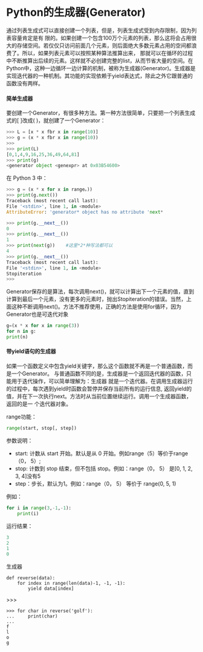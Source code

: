 # Python的生成器(Generator)



通过列表生成式可以直接创建一个列表，但是，列表生成式受到内存限制，因为列表容量肯定是有 限的。如果创建一个包含100万个元素的列表，那么这将会占用很大的存储空间。若仅仅只访问前面几个元素，则后面绝大多数元素占用的空间都浪费了。所以，如果列表元素可以按照某种算法推算出来， 那就可以在循环的过程中不断推算出后续的元素。这样就不必创建完整的list，从而节省大量的空间。在 Python中，这种一边循环一边计算的机制，被称为生成器(Generator)。生成器是实现迭代器的一种机制。其功能的实现依赖于yield表达式，除此之外它跟普通的函数没有两样。

#### 简单生成器

要创建一个Generator，有很多种方法。第一种方法很简单，只要把一个列表生成式的[ ]改成( )，就创建了一个Generator：

```python
>>> L = [x * x fbr x in range(10)]
>>> g = (x * x fbr x in range(10))
>>>
>>> print(L)
[0,1,4,9,16,25,36,49,64,81]
>>> print(g)
<generator object <genexpr> at 0x03B54600>
```

在 Python 3 中：

```python
>>> g = (x * x for x in range。))
>>> print(g.next())
Traceback (most recent call last):
File '<stdin>', line 1, in <module>
AttributeError: 'generator* object has no attribute 'next*

>>> print(g.__next__())
0
>>> print(g.__next__())
1
>>> print(next(g))    #这里*2*种写法都可以
4
>>> print(g.__next__())
Traceback (most recent call last):
File '<stdin>', line 1, in <module>
Stopiteration
>>>
```

Generator保存的是算法，每次调用next()，就可以计算出下一个元素的值，直到计算到最后一个元素，没有更多的元素时，抛出Stopiteration的错误。当然，上面这种不断调用next()。方法不推荐使用，正确的方法是使用for循环，因为Generator也是可迭代对象

```python
g=(x * x for x in range(3))
for n in g:
print(n)
```





#### 带**yield**语句的生成器

如果一个函数定义中包含yield关键字，那么这个函数就不再是一个普通函数，而是一个Generator。 与普通函数不同的是，生成器是一个返回迭代器的函数，只能用于迭代操作，可以简单理解为：生成器 就是一个迭代器。在调用生成器运行的过程中，每次遇到yield时函数会暂停并保存当前所有的运行信息, 返回yield的值，并在下一次执行next。方法时从当前位置继续运行。调用一个生成器函数，返回的是一 个迭代器对象。

range功能：

```python
range(start, stop[, step])
```

参数说明：

- start: 计数从 start 开始。默认是从 0 开始。例如range（5）等价于range（0， 5）;
- stop: 计数到 stop 结束，但不包括 stop。例如：range（0， 5） 是[0, 1, 2, 3, 4]没有5
- step：步长，默认为1。例如：range（0， 5） 等价于 range(0, 5, 1)

例如：

```python
for i in range(3,-1,-1):
	print(i)
```

运行结果：

```python
3
2
1
0
```

生成器

```
def reverse(data):
    for index in range(len(data)-1, -1, -1):
        yield data[index]
```

\>>>

```
>>> for char in reverse('golf'):
...     print(char)
...
f
l
o
g
```





